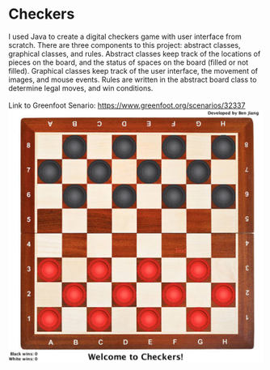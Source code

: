 # Checkers
I used Java to create a digital checkers game with user interface from scratch. There are three components to this project: abstract classes, graphical classes, and rules. Abstract classes keep track of the locations of pieces on the board, and the status of spaces on the board (filled or not filled). Graphical classes keep track of the user interface, the movement of images, and mouse events. Rules are written in the abstract board class to determine legal moves, and win conditions.  
<br>
Link to Greenfoot Senario: https://www.greenfoot.org/scenarios/32337
![alt text](https://github.com/HexinJ/Checkers/blob/main/Checkers.png)
